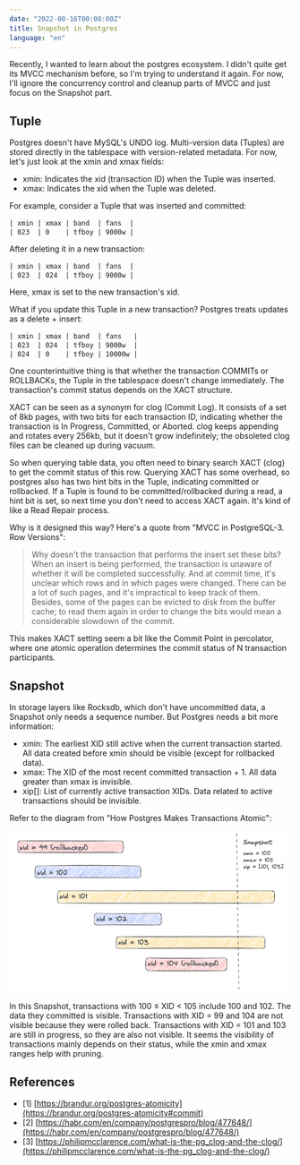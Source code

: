 ```yaml
---
date: "2022-08-16T00:00:00Z"
title: Snapshot in Postgres
language: "en"
---
```


Recently, I wanted to learn about the postgres ecosystem. I didn't quite get its MVCC mechanism before, so I'm trying to understand it again. For now, I'll ignore the concurrency control and cleanup parts of MVCC and just focus on the Snapshot part.

## Tuple

Postgres doesn't have MySQL's UNDO log. Multi-version data (Tuples) are stored directly in the tablespace with version-related metadata. For now, let's just look at the xmin and xmax fields:

- xmin: Indicates the xid (transaction ID) when the Tuple was inserted.
- xmax: Indicates the xid when the Tuple was deleted.

For example, consider a Tuple that was inserted and committed:

```
| xmin | xmax | band  | fans  |
| 023  | 0    | tfboy | 9000w |
```

After deleting it in a new transaction:

```
| xmin | xmax | band  | fans  |
| 023  | 024  | tfboy | 9000w |
```

Here, xmax is set to the new transaction's xid.

What if you update this Tuple in a new transaction? Postgres treats updates as a delete + insert:

```
| xmin | xmax | band  | fans   |
| 023  | 024  | tfboy | 9000w  |
| 024  | 0    | tfboy | 10000w |
```

One counterintuitive thing is that whether the transaction COMMITs or ROLLBACKs, the Tuple in the tablespace doesn't change immediately. The transaction's commit status depends on the XACT structure.

XACT can be seen as a synonym for clog (Commit Log). It consists of a set of 8kb pages, with two bits for each transaction ID, indicating whether the transaction is In Progress, Committed, or Aborted. clog keeps appending and rotates every 256kb, but it doesn't grow indefinitely; the obsoleted clog files can be cleaned up during vacuum.

So when querying table data, you often need to binary search XACT (clog) to get the commit status of this row. Querying XACT has some overhead, so postgres also has two hint bits in the Tuple, indicating committed or rollbacked. If a Tuple is found to be committed/rollbacked during a read, a hint bit is set, so next time you don't need to access XACT again. It's kind of like a Read Repair process.

Why is it designed this way? Here's a quote from "MVCC in PostgreSQL-3. Row Versions":

> Why doesn't the transaction that performs the insert set these bits? When an insert is being performed, the transaction is unaware of whether it will be completed successfully. And at commit time, it's unclear which rows and in which pages were changed. There can be a lot of such pages, and it's impractical to keep track of them. Besides, some of the pages can be evicted to disk from the buffer cache; to read them again in order to change the bits would mean a considerable slowdown of the commit.

This makes XACT setting seem a bit like the Commit Point in percolator, where one atomic operation determines the commit status of N transaction participants.

## Snapshot

In storage layers like Rocksdb, which don't have uncommitted data, a Snapshot only needs a sequence number. But Postgres needs a bit more information:

- xmin: The earliest XID still active when the current transaction started. All data created before xmin should be visible (except for rollbacked data).
- xmax: The XID of the most recent committed transaction + 1. All data greater than xmax is invisible.
- xip[]: List of currently active transaction XIDs. Data related to active transactions should be invisible.

Refer to the diagram from "How Postgres Makes Transactions Atomic":

![](/images/2022-08-16-postgres-snapshot/Screen_Shot_2022-08-16_at_22.48.18.png)

In this Snapshot, transactions with 100 ≤ XID < 105 include 100 and 102. The data they committed is visible. Transactions with XID = 99 and 104 are not visible because they were rolled back. Transactions with XID = 101 and 103 are still in progress, so they are also not visible. It seems the visibility of transactions mainly depends on their status, while the xmin and xmax ranges help with pruning.

## References

- [1] [https://brandur.org/postgres-atomicity](https://brandur.org/postgres-atomicity#commit)
- [2] [https://habr.com/en/company/postgrespro/blog/477648/](https://habr.com/en/company/postgrespro/blog/477648/)
- [3] [https://philipmcclarence.com/what-is-the-pg_clog-and-the-clog/](https://philipmcclarence.com/what-is-the-pg_clog-and-the-clog/)

